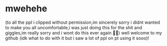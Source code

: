 # mwehehe
(to all the ppl i clipped without permission,im sincerely sorry i didnt wanted to make you all uncomfortable,i was just doing this for the shit and giggles,im really sorry and i wont do this ever again 🙏🙏) well welcome to my github (idk what to do with it but i saw a lot of ppl on pt using it sooo)!
